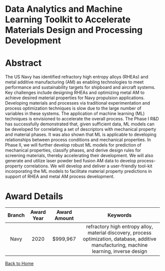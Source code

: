 
Data Analytics and Machine Learning Toolkit to Accelerate Materials Design and Processing Development
=====================================================================================================

# Abstract


The US Navy has identified refractory high entropy alloys (RHEAs) and metal additive manufacturing (AM) as enabling technologies to meet performance and sustainability targets for shipboard and aircraft systems. Key challenges include designing RHEAs and optimizing metal AM to achieve desired material properties for Navy propulsion applications. Developing materials and processes via traditional experimentation and process optimization techniques is slow due to the large number of variables in these systems. The application of machine learning (ML) techniques is envisioned to accelerate the overall process. The Phase I R&D has successfully demonstrated that, given sufficient data, ML models can be developed for correlating a set of descriptors with mechanical property and material phases. It was also shown that ML is applicable to developing relationships between process conditions and mechanical properties. In Phase II, we will further develop robust ML models for prediction of mechanical properties, classify phases, and derive design rules for screening materials, thereby accelerating their development. We will also generate and utilize laser powder bed fusion AM data to develop process-property correlations. We will develop and deliver a user-friendly tool-kit incorporating the ML models to facilitate material property predictions in support of RHEA and metal AM process development.  

# Award Details

|Branch|Award Year|Award Amount|Keywords|
| :---: | :---: | :---: | :---: |
|Navy|2020|$999,967|refractory high entropy alloy, material discovery, process optimization, database, additive manufacturing, machine learning, inverse design|
  
  


[Back to Home](https://github.com/chrischow/dod_sbir_awards/JH/#2138)